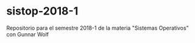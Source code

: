 # sistop-2018-1
Repositorio para el semestre 2018-1 de la materia "Sistemas Operativos" con Gunnar Wolf
